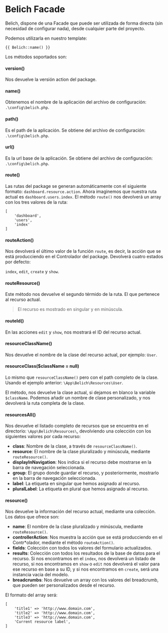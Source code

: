 # Belich Facade


Belich, dispone de una Facade que puede ser utilizada de forma directa (sin necesidad de configurar nada), desde cualquier parte del proyecto.

Podemos utilizarla en nuestro template:

~~~
{{ Belich::name() }}
~~~

Los métodos soportados son:

#### version() 

Nos devuelve la versión action del package.


#### name()

Obtenemos el nombre de la aplicación del archivo de configuración: `.\config\belich.php`.


#### path() 

Es el path de la aplicación. Se obtiene del archivo de configuración: `.\config\belich.php`.


#### url() 

Es la url base de la aplicación. Se obtiene del archivo de configuración: `.\config\belich.php`.


#### route()

Las rutas del package se generan automáticamente con el siguiente formato: `dashboard.resource.action`. Ahora imaginemos que nuestra ruta actual es `dashboard.users.index`. El método `route()` nos devolverá un array con los tres valores de la ruta:

~~~
[
    'dashboard',
    'users',
    'index'
] 
~~~


#### routeAction()

Nos devolverá el último valor de la función `route`, es decir, la acción que se está producciendo en el Controlador del package. Devolverá cuatro estados por defecto:

`index`, `edit`, `create` y `show`.


#### routeResource()

Este método nos devuelve el segundo térmido de la ruta. El que pertenece al recurso actual.

>El recurso es mostrado en singular y en minúscula.


#### routeId()

En las acciones `edit` y `show`, nos mostrará el ID del recurso actual.


#### resourceClassName()

Nos devuelve el nombre de la clase del recurso actual, por ejemplo: `User`.


#### resourceClass($className = null)

Lo mismo que `resourceClassName()` pero con el path completo de la clase. Usando el ejemplo anterior: `\App\Belich\Resources\User`.

El método, nos devuelve la clase actual, si dejamos en blanco la variable `$className`. Podemos añadir un nombre de clase personalizado, y nos devolverá la ruta completa de la clase.


#### resourcesAll()

Nos devuelve el listado completo de recursos que se encuentra en el directorio: `\App\Belich\Resources\`, devolviendo una colección con los siguientes valores por cada recurso:

- **class**: Nombre de la clase, a través de `resourceClassName()`.
- **resource**: El nombre de la clase pluralizado y minúscula, mediante `routeResource()`.
- **displayInNavigation**: Nos indica si el recurso debe mostrarse en la barra de navegación seleccionada.
- **group**: El grupo donde guardar el recurso, y posteriormente, mostrarlo en la barra de navegación seleccionada.
- **label**: La etiqueta en singular que hemos asignado al recurso.
- **pluralLabel**: La etiqueta en plural que hemos asignado al recurso.


#### resource()

Nos devuelve la información del recurso actual, mediante una colección. Los datos que ofrece son:

- **name**: El nombre de la clase pluralizado y minúscula, mediante `routeResource()`.
- **controllerAction**: Nos muestra la acción que se está producciendo en el Contr*olador, mediante el método `routeAction()`.
- **fields**: Colección con todos los valores del formulario actualizados.
- **results**: Colección con todos los resultados de la base de datos para el recurso. Si nos encontramos en el `index`, nos devolverá un listado de recurso, si nos encontramos en `show` o `edit` nos devolverá el valor para ese recurso en base a su ID, y si nos encontramos en `create`, será una instancia vacia del modelo.
- **breadcrumbs**: Nos devuelve un array con los valores del breadcrumb, que pueden ser personalizados desde el recurso. 

El formato del array será:

~~~
[
    'title1' => 'http://www.domain.com',
    'title2' => 'http://www.domain.com',
    'title3' => 'http://www.domain.com',
    'Current resource label',
]
~~~
